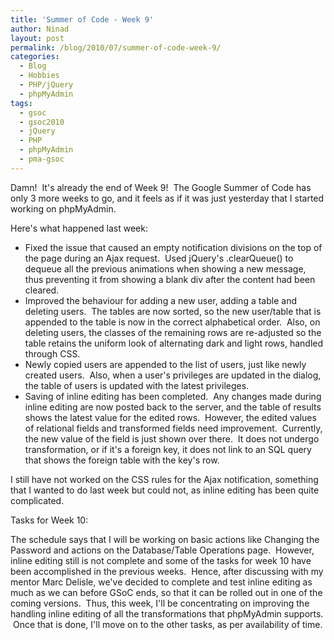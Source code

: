 ```yaml
---
title: 'Summer of Code - Week 9'
author: Ninad
layout: post
permalink: /blog/2010/07/summer-of-code-week-9/
categories:
  - Blog
  - Hobbies
  - PHP/jQuery
  - phpMyAdmin
tags:
  - gsoc
  - gsoc2010
  - jQuery
  - PHP
  - phpMyAdmin
  - pma-gsoc
---
```

Damn!  It's already the end of Week 9!  The Google Summer of Code has only 3 more weeks to go, and it feels as if it was just yesterday that I started working on phpMyAdmin.

Here's what happened last week:

  * Fixed the issue that caused an empty notification divisions on the top of the page during an Ajax request.  Used jQuery's .clearQueue() to dequeue all the previous animations when showing a new message, thus preventing it from showing a blank div after the content had been cleared.
  * Improved the behaviour for adding a new user, adding a table and deleting users.  The tables are now sorted, so the new user/table that is appended to the table is now in the correct alphabetical order.  Also, on deleting users, the classes of the remaining rows are re-adjusted so the table retains the uniform look of alternating dark and light rows, handled through CSS.
  * Newly copied users are appended to the list of users, just like newly created users.  Also, when a user's privileges are updated in the dialog, the table of users is updated with the latest privileges.
  * Saving of inline editing has been completed.  Any changes made during inline editing are now posted back to the server, and the table of results shows the latest value for the edited rows.  However, the edited values of relational fields and transformed fields need improvement.  Currently, the new value of the field is just shown over there.  It does not undergo transformation, or if it's a foreign key, it does not link to an SQL query that shows the foreign table with the key's row.

I still have not worked on the CSS rules for the Ajax notification, something that I wanted to do last week but could not, as inline editing has been quite complicated.

Tasks for Week 10:

The schedule says that I will be working on basic actions like Changing the Password and actions on the Database/Table Operations page.  However, inline editing still is not complete and some of the tasks for week 10 have been accomplished in the previous weeks.  Hence, after discussing with my mentor Marc Delisle, we've decided to complete and test inline editing as much as we can before GSoC ends, so that it can be rolled out in one of the coming versions.  Thus, this week, I'll be concentrating on improving the handling inline editing of all the transformations that phpMyAdmin supports.  Once that is done, I'll move on to the other tasks, as per availability of time.

